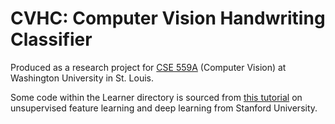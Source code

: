 # CVHC: Computer Vision Handwriting Classifier

Produced as a research project for <a href="http://www.cse.wustl.edu/~furukawa/cse559a/2015_spring/">CSE 559A</a>
(Computer Vision) at Washington University in St. Louis.

Some code within the Learner directory is sourced from <a href="http://ufldl.stanford.edu/wiki/index.php/UFLDL_Tutorial">
this tutorial</a> on unsupervised feature learning and deep learning from Stanford University.
